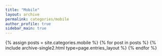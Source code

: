 ```yaml
---
title: "Mobile"
layout: archive
permalink: categories/mobile
author_profile: true
sidebar_main: true
---
```


{% assign posts = site.categories.mobile %}
{% for post in posts %} 
    {% include archive-single2.html type=page.entries_layout %} 
{% endfor %}